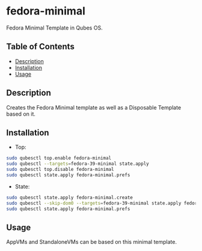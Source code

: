 # fedora-minimal

Fedora Minimal Template in Qubes OS.

## Table of Contents

* [Description](#description)
* [Installation](#installation)
* [Usage](#usage)


## Description

Creates the Fedora Minimal template as well as a Disposable Template based on
it.

## Installation

- Top:
```sh
sudo qubesctl top.enable fedora-minimal
sudo qubesctl --targets=fedora-39-minimal state.apply
sudo qubesctl top.disable fedora-minimal
sudo qubesctl state.apply fedora-minimal.prefs
```

- State:
<!-- pkg:begin:post-install -->
```sh
sudo qubesctl state.apply fedora-minimal.create
sudo qubesctl --skip-dom0 --targets=fedora-39-minimal state.apply fedora-minimal.install
sudo qubesctl state.apply fedora-minimal.prefs
```
<!-- pkg:end:post-install -->

## Usage

AppVMs and StandaloneVMs can be based on this minimal template.
